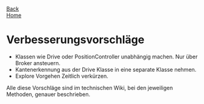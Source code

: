 [Back](DokuSolidus)  
[Home](home)  

# Verbesserungsvorschläge
- Klassen wie Drive oder PositionController unabhängig machen. Nur über Broker ansteuern.
- Kantenerkennung aus der Drive Klasse in eine separate Klasse nehmen.
- Explore Vorgehen Zeitlich verkürzen.

Alle diese Vorschläge sind im technischen Wiki, bei den jeweiligen Methoden, genauer beschrieben.